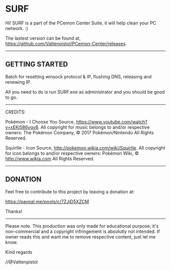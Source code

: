 # SURF

Hi! SURF is a part of the PCemon Center Suite, it will help clean your PC network. :)

The lastest version can be found at, https://github.com/Vattenpistol/PCemon-Center/releases.

-----------
GETTING STARTED
---
Batch for resetting winsock protocol & IP, flushing DNS, releasing and renewing IP.

All you need to do is run SURF.exe as administrator and you should be good to go.


-----------
CREDITS:

Pokémon - I Choose You
Source, https://www.youtube.com/watch?v=xEKj586vqy8.
All copyright for music belongs to and/or respective owners:
The Pokémon Company, © 2017 Pokémon/Nintendo All Rights Reserved.


Squirtle - Icon
Source, http://pokemon.wikia.com/wiki/Squirtle.
All copyright for icon belongs to and/or respective owners:
Pokémon Wiki, © http://www.wikia.com All Rights Reserved.

-----------
DONATION
---
Feel free to contribute to this project by leaving a donation at:

https://paypal.me/pools/c/7ZJiD5XZCM

Thanks!

-----------
Please note.
This production was only made for educational purpose, it's non-commercial and a copyright infringement is absolutly not intended. If owner reads this and want me to remove respective content, just let me know.


Kind regards

//@Vattenpistol
